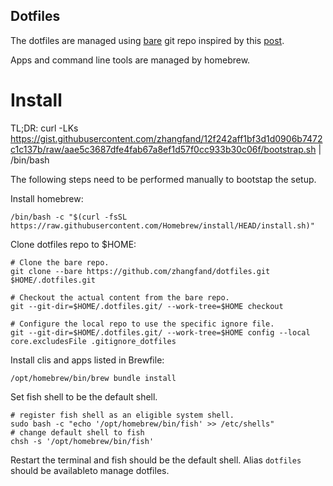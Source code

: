 Dotfiles
--------

The dotfiles are managed using
[bare](https://www.saintsjd.com/2011/01/what-is-a-bare-git-repository/) git
repo inspired by this [post](https://www.atlassian.com/git/tutorials/dotfiles).

Apps and command line tools are managed by homebrew.

Install
=========

TL;DR: curl -LKs https://gist.githubusercontent.com/zhangfand/12f242aff1bf3d1d0906b7472c1c137b/raw/aae5c3687dfe4fab67a8ef1d57f0cc933b30c06f/bootstrap.sh | /bin/bash

The following steps need to be performed manually to bootstap the 
setup.

Install homebrew: 

```
/bin/bash -c "$(curl -fsSL https://raw.githubusercontent.com/Homebrew/install/HEAD/install.sh)"
```


Clone dotfiles repo to $HOME:

```
# Clone the bare repo.
git clone --bare https://github.com/zhangfand/dotfiles.git $HOME/.dotfiles.git

# Checkout the actual content from the bare repo.
git --git-dir=$HOME/.dotfiles.git/ --work-tree=$HOME checkout

# Configure the local repo to use the specific ignore file.
git --git-dir=$HOME/.dotfiles.git/ --work-tree=$HOME config --local core.excludesFile .gitignore_dotfiles
```

Install clis and apps listed in Brewfile:

```
/opt/homebrew/bin/brew bundle install
```

Set fish shell to be the default shell.
```
# register fish shell as an eligible system shell.
sudo bash -c "echo '/opt/homebrew/bin/fish' >> /etc/shells"
# change default shell to fish
chsh -s '/opt/homebrew/bin/fish'
```

Restart the terminal and fish should be the default shell. Alias `dotfiles`
should be availableto manage dotfiles. 

